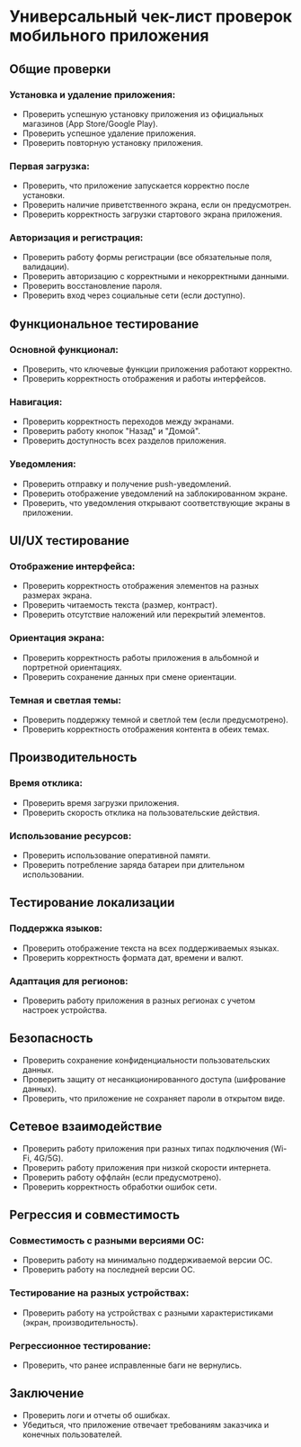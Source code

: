 # Универсальный чек-лист проверок мобильного приложения

## Общие проверки

### Установка и удаление приложения:
- Проверить успешную установку приложения из официальных магазинов (App Store/Google Play).
- Проверить успешное удаление приложения.
- Проверить повторную установку приложения.

### Первая загрузка:
- Проверить, что приложение запускается корректно после установки.
- Проверить наличие приветственного экрана, если он предусмотрен.
- Проверить корректность загрузки стартового экрана приложения.

### Авторизация и регистрация:
- Проверить работу формы регистрации (все обязательные поля, валидации).
- Проверить авторизацию с корректными и некорректными данными.
- Проверить восстановление пароля.
- Проверить вход через социальные сети (если доступно).

## Функциональное тестирование

### Основной функционал:
- Проверить, что ключевые функции приложения работают корректно.
- Проверить корректность отображения и работы интерфейсов.

### Навигация:
- Проверить корректность переходов между экранами.
- Проверить работу кнопок "Назад" и "Домой".
- Проверить доступность всех разделов приложения.

### Уведомления:
- Проверить отправку и получение push-уведомлений.
- Проверить отображение уведомлений на заблокированном экране.
- Проверить, что уведомления открывают соответствующие экраны в приложении.

## UI/UX тестирование

### Отображение интерфейса:
- Проверить корректность отображения элементов на разных размерах экрана.
- Проверить читаемость текста (размер, контраст).
- Проверить отсутствие наложений или перекрытий элементов.

### Ориентация экрана:
- Проверить корректность работы приложения в альбомной и портретной ориентациях.
- Проверить сохранение данных при смене ориентации.

### Темная и светлая темы:
- Проверить поддержку темной и светлой тем (если предусмотрено).
- Проверить корректность отображения контента в обеих темах.

## Производительность

### Время отклика:
- Проверить время загрузки приложения.
- Проверить скорость отклика на пользовательские действия.

### Использование ресурсов:
- Проверить использование оперативной памяти.
- Проверить потребление заряда батареи при длительном использовании.

## Тестирование локализации

### Поддержка языков:
- Проверить отображение текста на всех поддерживаемых языках.
- Проверить корректность формата дат, времени и валют.

### Адаптация для регионов:
- Проверить работу приложения в разных регионах с учетом настроек устройства.

## Безопасность
- Проверить сохранение конфиденциальности пользовательских данных.
- Проверить защиту от несанкционированного доступа (шифрование данных).
- Проверить, что приложение не сохраняет пароли в открытом виде.

## Сетевое взаимодействие
- Проверить работу приложения при разных типах подключения (Wi-Fi, 4G/5G).
- Проверить работу приложения при низкой скорости интернета.
- Проверить работу оффлайн (если предусмотрено).
- Проверить корректность обработки ошибок сети.

## Регрессия и совместимость

### Совместимость с разными версиями ОС:
- Проверить работу на минимально поддерживаемой версии ОС.
- Проверить работу на последней версии ОС.

### Тестирование на разных устройствах:
- Проверить работу на устройствах с разными характеристиками (экран, производительность).

### Регрессионное тестирование:
- Проверить, что ранее исправленные баги не вернулись.

## Заключение
- Проверить логи и отчеты об ошибках.
- Убедиться, что приложение отвечает требованиям заказчика и конечных пользователей.
